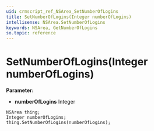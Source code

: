 ```yaml
---
uid: crmscript_ref_NSArea_SetNumberOfLogins
title: SetNumberOfLogins(Integer numberOfLogins)
intellisense: NSArea.SetNumberOfLogins
keywords: NSArea, GetNumberOfLogins
so.topic: reference
---
```


# SetNumberOfLogins(Integer numberOfLogins)

**Parameter:** 
* **numberOfLogins** Integer

```crmscript
NSArea thing;
Integer numberOfLogins;
thing.SetNumberOfLogins(numberOfLogins);
```

